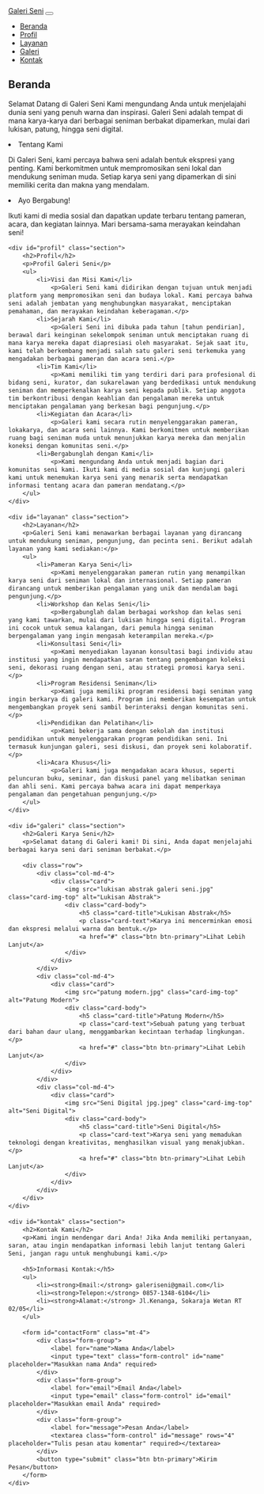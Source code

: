 <!DOCTYPE html>
<html lang="id">
<head>
    <meta charset="UTF-8">
    <meta name="viewport" content="width=device-width, initial-scale=1.0">
    <title>Galeri Seni</title>
    <link href="https://stackpath.bootstrapcdn.com/bootstrap/4.5.2/css/bootstrap.min.css" rel="stylesheet">
    <link rel="stylesheet" href="css/styles.css">
</head>
<body>

<nav class="navbar navbar-expand-lg navbar-light bg-light">
    <a class="navbar-brand" href="#">Galeri Seni</a>
    <button class="navbar-toggler" type="button" data-toggle="collapse" data-target="#navbarNav" aria-controls="navbarNav" aria-expanded="false" aria-label="Toggle navigation">
        <span class="navbar-toggler-icon"></span>
    </button>
    <div class="collapse navbar-collapse" id="navbarNav">
        <ul class="navbar-nav">
            <li class="nav-item active">
                <a class="nav-link" href="#beranda">Beranda</a>
            </li>
            <li class="nav-item">
                <a class="nav-link" href="#profil">Profil</a>
            </li>
            <li class="nav-item">
                <a class="nav-link" href="#layanan">Layanan</a>
            </li>
            <li class="nav-item">
                <a class="nav-link" href="#galeri">Galeri</a>
            </li>
            <li class="nav-item">
                <a class="nav-link" href="#kontak">Kontak</a>
            </li>
        </ul>
    </div>
</nav>

<div class="container mt-5">
    <div id="beranda" class="section">
        <h2>Beranda</h2>
        <p>Selamat Datang di Galeri Seni Kami mengundang Anda untuk menjelajahi dunia seni yang penuh warna dan inspirasi. Galeri Seni adalah tempat di mana karya-karya dari berbagai seniman berbakat dipamerkan, mulai dari lukisan, patung, hingga seni digital.</p>
        <li>Tentang Kami</li>
            <p>Di Galeri Seni, kami percaya bahwa seni adalah bentuk ekspresi yang penting. Kami berkomitmen untuk mempromosikan seni lokal dan mendukung seniman muda. Setiap karya seni yang dipamerkan di sini memiliki cerita dan makna yang mendalam.</p>
        <li>Ayo Bergabung!</li>
            <p>Ikuti kami di media sosial dan dapatkan update terbaru tentang pameran, acara, dan kegiatan lainnya. Mari bersama-sama merayakan keindahan seni!</p>
    </div>

    <div id="profil" class="section">
        <h2>Profil</h2>
        <p>Profil Galeri Seni</p>
        <ul>
            <li>Visi dan Misi Kami</li>
                <p>Galeri Seni kami didirikan dengan tujuan untuk menjadi platform yang mempromosikan seni dan budaya lokal. Kami percaya bahwa seni adalah jembatan yang menghubungkan masyarakat, menciptakan pemahaman, dan merayakan keindahan keberagaman.</p>
            <li>Sejarah Kami</li>
                <p>Galeri Seni ini dibuka pada tahun [tahun pendirian], berawal dari keinginan sekelompok seniman untuk menciptakan ruang di mana karya mereka dapat diapresiasi oleh masyarakat. Sejak saat itu, kami telah berkembang menjadi salah satu galeri seni terkemuka yang mengadakan berbagai pameran dan acara seni.</p>
            <li>Tim Kami</li>
                <p>Kami memiliki tim yang terdiri dari para profesional di bidang seni, kurator, dan sukarelawan yang berdedikasi untuk mendukung seniman dan memperkenalkan karya seni kepada publik. Setiap anggota tim berkontribusi dengan keahlian dan pengalaman mereka untuk menciptakan pengalaman yang berkesan bagi pengunjung.</p>
            <li>Kegiatan dan Acara</li>
                <p>Galeri kami secara rutin menyelenggarakan pameran, lokakarya, dan acara seni lainnya. Kami berkomitmen untuk memberikan ruang bagi seniman muda untuk menunjukkan karya mereka dan menjalin koneksi dengan komunitas seni.</p>
            <li>Bergabunglah dengan Kami</li>
                <p>Kami mengundang Anda untuk menjadi bagian dari komunitas seni kami. Ikuti kami di media sosial dan kunjungi galeri kami untuk menemukan karya seni yang menarik serta mendapatkan informasi tentang acara dan pameran mendatang.</p>
        </ul>
    </div>

    <div id="layanan" class="section">
        <h2>Layanan</h2>
        <p>Galeri Seni kami menawarkan berbagai layanan yang dirancang untuk mendukung seniman, pengunjung, dan pecinta seni. Berikut adalah layanan yang kami sediakan:</p>
        <ul>
            <li>Pameran Karya Seni</li>
                <p>Kami menyelenggarakan pameran rutin yang menampilkan karya seni dari seniman lokal dan internasional. Setiap pameran dirancang untuk memberikan pengalaman yang unik dan mendalam bagi pengunjung.</p>
            <li>Workshop dan Kelas Seni</li>
                <p>Bergabunglah dalam berbagai workshop dan kelas seni yang kami tawarkan, mulai dari lukisan hingga seni digital. Program ini cocok untuk semua kalangan, dari pemula hingga seniman berpengalaman yang ingin mengasah keterampilan mereka.</p>
            <li>Konsultasi Seni</li>
                <p>Kami menyediakan layanan konsultasi bagi individu atau institusi yang ingin mendapatkan saran tentang pengembangan koleksi seni, dekorasi ruang dengan seni, atau strategi promosi karya seni.</p>
            <li>Program Residensi Seniman</li>
                <p>Kami juga memiliki program residensi bagi seniman yang ingin berkarya di galeri kami. Program ini memberikan kesempatan untuk mengembangkan proyek seni sambil berinteraksi dengan komunitas seni.</p>
            <li>Pendidikan dan Pelatihan</li>
                <p>Kami bekerja sama dengan sekolah dan institusi pendidikan untuk menyelenggarakan program pendidikan seni. Ini termasuk kunjungan galeri, sesi diskusi, dan proyek seni kolaboratif.</p>
            <li>Acara Khusus</li>
                <p>Galeri kami juga mengadakan acara khusus, seperti peluncuran buku, seminar, dan diskusi panel yang melibatkan seniman dan ahli seni. Kami percaya bahwa acara ini dapat memperkaya pengalaman dan pengetahuan pengunjung.</p>
        </ul>
    </div>

    <div id="galeri" class="section">
        <h2>Galeri Karya Seni</h2>
        <p>Selamat datang di Galeri kami! Di sini, Anda dapat menjelajahi berbagai karya seni dari seniman berbakat.</p>
    
        <div class="row">
            <div class="col-md-4">
                <div class="card">
                    <img src="lukisan abstrak galeri seni.jpg" class="card-img-top" alt="Lukisan Abstrak">
                    <div class="card-body">
                        <h5 class="card-title">Lukisan Abstrak</h5>
                        <p class="card-text">Karya ini mencerminkan emosi dan ekspresi melalui warna dan bentuk.</p>
                        <a href="#" class="btn btn-primary">Lihat Lebih Lanjut</a>
                    </div>
                </div>
            </div>
            <div class="col-md-4">
                <div class="card">
                    <img src="patung modern.jpg" class="card-img-top" alt="Patung Modern">
                    <div class="card-body">
                        <h5 class="card-title">Patung Modern</h5>
                        <p class="card-text">Sebuah patung yang terbuat dari bahan daur ulang, menggambarkan kecintaan terhadap lingkungan.</p>
                        <a href="#" class="btn btn-primary">Lihat Lebih Lanjut</a>
                    </div>
                </div>
            </div>
            <div class="col-md-4">
                <div class="card">
                    <img src="Seni Digital jpg.jpeg" class="card-img-top" alt="Seni Digital">
                    <div class="card-body">
                        <h5 class="card-title">Seni Digital</h5>
                        <p class="card-text">Karya seni yang memadukan teknologi dengan kreativitas, menghasilkan visual yang menakjubkan.</p>
                        <a href="#" class="btn btn-primary">Lihat Lebih Lanjut</a>
                    </div>
                </div>
            </div>
        </div>
    </div>    

    <div id="kontak" class="section">
        <h2>Kontak Kami</h2>
        <p>Kami ingin mendengar dari Anda! Jika Anda memiliki pertanyaan, saran, atau ingin mendapatkan informasi lebih lanjut tentang Galeri Seni, jangan ragu untuk menghubungi kami.</p>
        
        <h5>Informasi Kontak:</h5>
        <ul>
            <li><strong>Email:</strong> galeriseni@gmail.com</li>
            <li><strong>Telepon:</strong> 0857-1348-6104</li>
            <li><strong>Alamat:</strong> Jl.Kenanga, Sokaraja Wetan RT 02/05</li>
        </ul>
    
        <form id="contactForm" class="mt-4">
            <div class="form-group">
                <label for="name">Nama Anda</label>
                <input type="text" class="form-control" id="name" placeholder="Masukkan nama Anda" required>
            </div>
            <div class="form-group">
                <label for="email">Email Anda</label>
                <input type="email" class="form-control" id="email" placeholder="Masukkan email Anda" required>
            </div>
            <div class="form-group">
                <label for="message">Pesan Anda</label>
                <textarea class="form-control" id="message" rows="4" placeholder="Tulis pesan atau komentar" required></textarea>
            </div>
            <button type="submit" class="btn btn-primary">Kirim Pesan</button>
        </form>
    </div>
    
<script src="https://code.jquery.com/jquery-3.5.1.slim.min.js"></script>
<script src="https://cdn.jsdelivr.net/npm/@popperjs/core@2.9.3/dist/umd/popper.min.js"></script>
<script src="https://stackpath.bootstrapcdn.com/bootstrap/4.5.2/js/bootstrap.min.js"></script>
<script src="js/script.js"></script>
</body>
</html>
